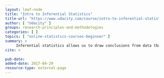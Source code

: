 ```yaml
---
layout: leaf-node
title: "Intro to Inferential Statistics"
title-url: "https://www.udacity.com/course/intro-to-inferential-statistics--ud201"
author: [ "Udacity" ]
groups: research-principles-and-methodologies
categories: [ ]
topics: [ "online-statistics-courses-beginner" ]
summary: >
     Inferential statistics allows us to draw conclusions from data that might not be immediately obvious. This course focuses on enhancing your ability to develop hypotheses and use common tests such as t-tests, ANOVA tests, and regression to validate your claims.
cite: >
     
pub-date: 
added-date: 2017-04-29
resource-type: external-page
---
```

